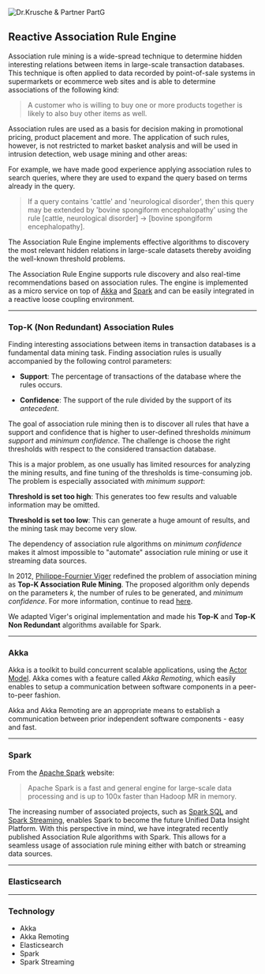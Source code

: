 ![Dr.Krusche & Partner PartG](https://raw.github.com/skrusche63/spark-elastic/master/images/dr-kruscheundpartner.png)

## Reactive Association Rule Engine

Association rule mining is a wide-spread technique to determine hidden interesting relations between items in large-scale 
transaction databases. This technique is often applied to data recorded by point-of-sale systems in supermarkets or ecommerce web sites and is able to determine associations of the following kind:

> A customer who is willing to buy one or more products together is likely to also buy other items as well.

Association rules are used as a basis for decision making in promotional pricing, product placement and more. The application of such rules, however, is not restricted to market basket analysis and will be used in intrusion detection, web usage mining and other areas: 

For example, we have made good experience applying association rules to search queries, where they are used to expand the query based on terms already in the query. 

> If a query contains 'cattle' and 'neurological disorder', then this query may be extended by 'bovine spongiform encephalopathy' using the rule [cattle, neurological disorder] -> [bovine spongiform encephalopathy].

The Association Rule Engine implements effective algorithms to discovery the most relevant hidden relations in large-scale datasets thereby avoiding the well-known threshold problems.


The Association Rule Engine supports rule discovery and also real-time recommendations based on association rules. The engine is implemented as a micro service on top of [Akka](http://akka.io) and [Spark](https://spark.apache.org/) and can be easily integrated in a reactive loose coupling environment.

---

### Top-K (Non Redundant) Association Rules

Finding interesting associations between items in transaction databases is a fundamental data mining task. Finding association rules is 
usually accompanied by the following control parameters:

* **Support**: The percentage of transactions of the database where the rules occurs.

* **Confidence**: The support of the rule divided by the support of its *antecedent*.

The goal of association rule mining then is to discover all rules that have a support and confidence that is higher to user-defined thresholds 
*minimum support* and *minimum confidence*. The challenge is choose the right thresholds with respect to the considered transaction database.

This is a major problem, as one usually has limited resources for analyzing the mining results, and fine tuning of the thresholds is time-consuming job. The problem is especially associated with *minimum support*:

**Threshold is set too high**: 
This generates too few results and valuable information may be omitted.

**Threshold is set too low**: 
This can generate a huge amount of results, and the mining task may become very slow.

The dependency of association rule algorithms on *minimum confidence* makes it almost impossible to "automate" association rule mining or use it streaming data sources.

In 2012, [Philippe-Fournier Viger](http://www.philippe-fournier-viger.com/) redefined the problem of association mining as **Top-K Association Rule Mining**. The proposed algorithm only depends on the parameters *k*, the number of rules to be generated, and *minimum confidence*. For more information, continue to read [here](http://www.philippe-fournier-viger.com/spmf/top_k_non_redundant_association_rules.pdf).


We adapted Viger's original implementation and made his **Top-K** and **Top-K Non Redundant** algorithms available for Spark.

---

### Akka

Akka is a toolkit to build concurrent scalable applications, using the [Actor Model](http://en.wikipedia.org/wiki/Actor_model). Akka comes with a feature called *Akka Remoting*, which easily enables to setup a communication between software components in a peer-to-peer fashion.

Akka and Akka Remoting are an appropriate means to establish a communication between prior independent software components - easy and fast.

---

### Spark

From the [Apache Spark](https://spark.apache.org/) website:

> Apache Spark is a fast and general engine for large-scale data processing and is up to 100x faster than Hadoop MR in memory.

The increasing number of associated projects, such as [Spark SQL](https://spark.apache.org/sql/) and [Spark Streaming](https://spark.apache.org/streaming/), enables Spark to become the future  Unified Data Insight Platform. With this perspective in mind, we have integrated recently published Association Rule algorithms with Spark. This allows for a seamless usage of association rule mining either with batch or streaming data sources.

---

### Elasticsearch

---

### Technology

* Akka
* Akka Remoting
* Elasticsearch
* Spark
* Spark Streaming


